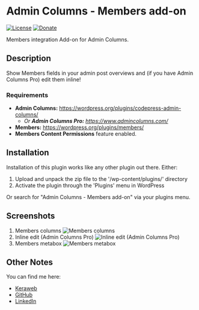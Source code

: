 # Admin Columns - Members add-on
[![License](https://img.shields.io/badge/license-GPL--2.0%2B-green.svg)](https://github.com/JoryHogeveen/admincolumns-addon-members/blob/master/license.txt)
[![Donate](https://img.shields.io/badge/Donate-PayPal-green.svg)](https://www.paypal.com/cgi-bin/webscr?cmd=_donations&business=YGPLMLU7XQ9E8&lc=NL&item_name=Admin%20Columns%20-%20Members%20add-on&item_number=JWPP%2dACA-Members&currency_code=EUR&bn=PP%2dDonationsBF%3abtn_donateCC_LG%2egif%3aNonHosted)

Members integration Add-on for Admin Columns.

## Description

Show Members fields in your admin post overviews and (if you have Admin Columns Pro) edit them inline!

### Requirements

* **Admin Columns:** https://wordpress.org/plugins/codepress-admin-columns/
  * *Or **Admin Columns Pro:** https://www.admincolumns.com/*
* **Members:** https://wordpress.org/plugins/members/
* **Members Content Permissions** feature enabled.

## Installation

Installation of this plugin works like any other plugin out there. Either:

1. Upload and unpack the zip file to the '/wp-content/plugins/' directory
2. Activate the plugin through the 'Plugins' menu in WordPress

Or search for "Admin Columns - Members add-on" via your plugins menu.

## Screenshots

1. Members columns
![Members columns](https://raw.githubusercontent.com/JoryHogeveen/admincolumns-addon-members/master/.github/assets/screenshot-1.jpg)
2. Inline edit (Admin Columns Pro)
![Inline edit (Admin Columns Pro)](https://raw.githubusercontent.com/JoryHogeveen/admincolumns-addon-members/master/.github/assets/screenshot-2.jpg)
3. Members metabox
![Members metabox](https://raw.githubusercontent.com/JoryHogeveen/admincolumns-addon-members/master/.github/assets/screenshot-3.jpg)

## Other Notes

You can find me here:

*	[Keraweb](http://www.keraweb.nl/ "Keraweb")
*	[GitHub](https://github.com/JoryHogeveen/admincolumns-addon-members/)
*	[LinkedIn](https://nl.linkedin.com/in/joryhogeveen "LinkedIn profile")

